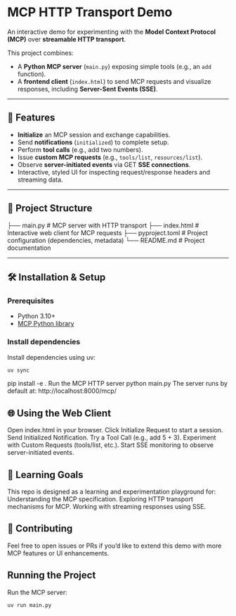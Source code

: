 # MCP HTTP Transport Demo

An interactive demo for experimenting with the **Model Context Protocol (MCP)** over **streamable HTTP transport**.

This project combines:
- A **Python MCP server** (`main.py`) exposing simple tools (e.g., an `add` function).
- A **frontend client** (`index.html`) to send MCP requests and visualize responses, including **Server-Sent Events (SSE)**.

---

## 🚀 Features
- **Initialize** an MCP session and exchange capabilities.
- Send **notifications** (`initialized`) to complete setup.
- Perform **tool calls** (e.g., add two numbers).
- Issue **custom MCP requests** (e.g., `tools/list`, `resources/list`).
- Observe **server-initiated events** via GET **SSE connections**.
- Interactive, styled UI for inspecting request/response headers and streaming data.

---

## 📂 Project Structure
├── main.py # MCP server with HTTP transport
├── index.html # Interactive web client for MCP requests
├── pyproject.toml # Project configuration (dependencies, metadata)
└── README.md # Project documentation

---

## 🛠️ Installation & Setup

### Prerequisites
- Python 3.10+
- [MCP Python library](https://pypi.org/project/mcp/)

### Install dependencies
Install dependencies using uv:

```bash
uv sync
```
pip install -e .
Run the MCP HTTP server
python main.py
The server runs by default at:
http://localhost:8000/mcp/

## 🌐 Using the Web Client
Open index.html in your browser.
Click Initialize Request to start a session.
Send Initialized Notification.
Try a Tool Call (e.g., add 5 + 3).
Experiment with Custom Requests (tools/list, etc.).
Start SSE monitoring to observe server-initiated events.

## 📖 Learning Goals
This repo is designed as a learning and experimentation playground for:
Understanding the MCP specification.
Exploring HTTP transport mechanisms for MCP.
Working with streaming responses using SSE.

## 🤝 Contributing
Feel free to open issues or PRs if you’d like to extend this demo with more MCP features or UI enhancements.


## Running the Project

Run the MCP server:

```bash
uv run main.py
```
